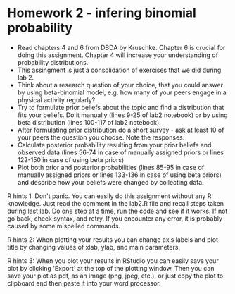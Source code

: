 # Homework 2 - infering binomial probability

- Read chapters 4 and 6 from DBDA by Kruschke. Chapter 6 is crucial for doing this assignment. Chapter 4 will increase your understanding of probability distributions.
- This assingment is just a consolidation of exercises that we did during lab 2. 
- Think about a research question of your choice, that you could answer by using beta-binomial model, e.g. how many of your peers engage in a physical activity regularly?
- Try to formulate prior beliefs about the topic and find a distribution that fits your beliefs. Do it manually (lines 9-25 of lab2 notebook) or by using beta distribution (lines 100-117 of lab2 notebook).
- After formulating prior distribution do a short survey - ask at least 10 of your peers the question you choose. Note the responses.
- Calculate posterior probability resulting from your prior beliefs and observed data (lines 56-74 in case of manually assigned priors or lines 122-150 in case of using beta priors)
- Plot both prior and posterior probabilities (lines 85-95 in case of manually assigned priors or lines 133-136 in case of using beta priors) and describe how your beliefs were changed by collecting data.

R hints 1: Don't panic. You can easily do this assignment without any R knowledge. Just read the comment in the lab2.R file and recall steps taken during last lab. Do one step at a time, run the code and see if it works. If not go back, check syntax, and retry. If you encounter any error, it is probably caused by some mispelled commands.

R hints 2: When plotting your results you can change axis labels and plot title by changing values of xlab, ylab, and main parameters.

R hints 3: When you plot your results in RStudio you can easily save your plot by clicking 'Export' at the top of the plotting window. Then you can save your plot as pdf, as an image (png, jpeg, etc.), or just copy the plot to clipboard and then paste it into your word processor.
